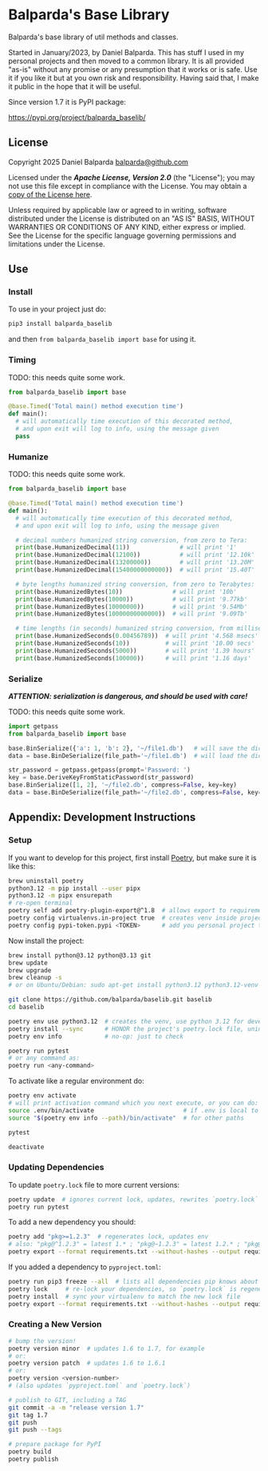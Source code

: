 # Balparda's Base Library

Balparda's base library of util methods and classes.

Started in January/2023, by Daniel Balparda. This has stuff I used in my personal projects and then moved to a common library. It is all provided "as-is" without any promise or any presumption that it works or is safe. Use it if you like it but at you own risk and responsibility. Having said that, I make it public in the hope that it will be useful.

Since version 1.7 it is PyPI package:

<https://pypi.org/project/balparda_baselib/>

## License

Copyright 2025 Daniel Balparda <balparda@github.com>

Licensed under the ***Apache License, Version 2.0*** (the "License"); you may not use this file except in compliance with the License. You may obtain a [copy of the License here](http://www.apache.org/licenses/LICENSE-2.0).

Unless required by applicable law or agreed to in writing, software distributed under the License is distributed on an "AS IS" BASIS, WITHOUT WARRANTIES OR CONDITIONS OF ANY KIND, either express or implied. See the License for the specific language governing permissions and limitations under the License.

## Use

### Install

To use in your project just do:

```sh
pip3 install balparda_baselib
```

and then `from balparda_baselib import base` for using it.

### Timing

TODO: this needs quite some work.

```python
from balparda_baselib import base

@base.Timed('Total main() method execution time')
def main():
  # will automatically time execution of this decorated method,
  # and upon exit will log to info, using the message given
  pass
```

### Humanize

TODO: this needs quite some work.

```python
from balparda_baselib import base

@base.Timed('Total main() method execution time')
def main():
  # will automatically time execution of this decorated method,
  # and upon exit will log to info, using the message given

  # decimal numbers humanized string conversion, from zero to Tera:
  print(base.HumanizedDecimal(11))              # will print '1'
  print(base.HumanizedDecimal(12100))           # will print '12.10k'
  print(base.HumanizedDecimal(13200000))        # will print '13.20M'
  print(base.HumanizedDecimal(15400000000000))  # will print '15.40T'

  # byte lengths humanized string conversion, from zero to Terabytes:
  print(base.HumanizedBytes(10))              # will print '10b'
  print(base.HumanizedBytes(10000))           # will print '9.77kb'
  print(base.HumanizedBytes(10000000))        # will print '9.54Mb'
  print(base.HumanizedBytes(10000000000000))  # will print '9.09Tb'

  # time lengths (in seconds) humanized string conversion, from milliseconds to days:
  print(base.HumanizedSeconds(0.00456789))  # will print '4.568 msecs'
  print(base.HumanizedSeconds(10))          # will print '10.00 secs'
  print(base.HumanizedSeconds(5000))        # will print '1.39 hours'
  print(base.HumanizedSeconds(100000))      # will print '1.16 days'
```

### Serialize

***ATTENTION: serialization is dangerous, and should be used with care!***

TODO: this needs quite some work.

```python
import getpass
from balparda_baselib import base

base.BinSerialize({'a': 1, 'b': 2}, '~/file1.db')   # will save the dict to `file1`, compressed
data = base.BinDeSerialize(file_path='~/file1.db')  # will load the dict from `file1`

str_password = getpass.getpass(prompt='Password: ')
key = base.DeriveKeyFromStaticPassword(str_password)
base.BinSerialize([1, 2], '~/file2.db', compress=False, key=key)             # save list to `file2`, encrypted
data = base.BinDeSerialize(file_path='~/file2.db', compress=False, key=key)  # load list from `file2`
```

## Appendix: Development Instructions

### Setup

If you want to develop for this project, first install [Poetry](https://python-poetry.org/docs/cli/), but make sure it is like this:

```sh
brew uninstall poetry
python3.12 -m pip install --user pipx
python3.12 -m pipx ensurepath
# re-open terminal
poetry self add poetry-plugin-export@^1.8  # allows export to requirements.txt (see below)
poetry config virtualenvs.in-project true  # creates venv inside project directory
poetry config pypi-token.pypi <TOKEN>      # add you personal project token
```

Now install the project:

```sh
brew install python@3.12 python@3.13 git
brew update
brew upgrade
brew cleanup -s
# or on Ubuntu/Debian: sudo apt-get install python3.12 python3.12-venv git

git clone https://github.com/balparda/baselib.git baselib
cd baselib

poetry env use python3.12  # creates the venv, use python 3.12 for development, but supports 3.13
poetry install --sync      # HONOR the project's poetry.lock file, uninstalls stray packages
poetry env info            # no-op: just to check

poetry run pytest
# or any command as:
poetry run <any-command>
```

To activate like a regular environment do:

```sh
poetry env activate
# will print activation command which you next execute, or you can do:
source .env/bin/activate                         # if .env is local to the project
source "$(poetry env info --path)/bin/activate"  # for other paths

pytest

deactivate
```

### Updating Dependencies

To update `poetry.lock` file to more current versions:

```sh
poetry update  # ignores current lock, updates, rewrites `poetry.lock` file
poetry run pytest
```

To add a new dependency you should:

```sh
poetry add "pkg>=1.2.3"  # regenerates lock, updates env
# also: "pkg@^1.2.3" = latest 1.* ; "pkg@~1.2.3" = latest 1.2.* ; "pkg@1.2.3" exact
poetry export --format requirements.txt --without-hashes --output requirements.txt
```

If you added a dependency to `pyproject.toml`:

```sh
poetry run pip3 freeze --all  # lists all dependencies pip knows about
poetry lock     # re-lock your dependencies, so `poetry.lock` is regenerated
poetry install  # sync your virtualenv to match the new lock file
poetry export --format requirements.txt --without-hashes --output requirements.txt
```

### Creating a New Version

```sh
# bump the version!
poetry version minor  # updates 1.6 to 1.7, for example
# or:
poetry version patch  # updates 1.6 to 1.6.1
# or:
poetry version <version-number>
# (also updates `pyproject.toml` and `poetry.lock`)

# publish to GIT, including a TAG
git commit -a -m "release version 1.7"
git tag 1.7
git push
git push --tags

# prepare package for PyPI
poetry build
poetry publish
```
